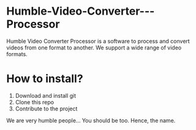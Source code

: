 Humble-Video-Converter---Processor
==================================
Humble Video Converter Processor is a software to process and convert videos from one format to another. We support a wide range of video formats.


How to install?
===============
1. Download and install git
2. Clone this repo
3. Contribute to the project


We are very humble people... You should be too. Hence, the name.
